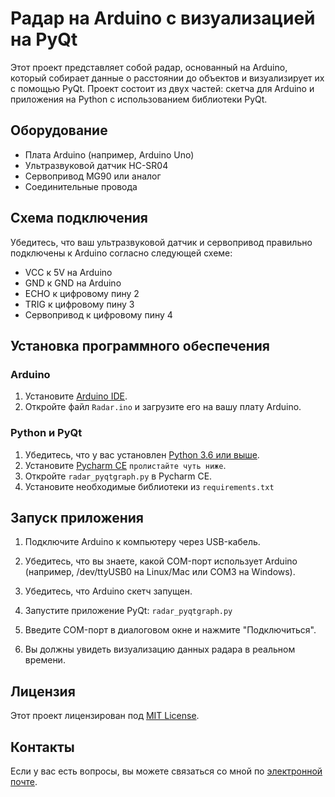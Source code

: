 # Радар на Arduino с визуализацией на PyQt

Этот проект представляет собой радар, основанный на Arduino, который собирает данные о расстоянии до объектов и визуализирует их с помощью PyQt. 
Проект состоит из двух частей: скетча для Arduino и приложения на Python с использованием библиотеки PyQt.

## Оборудование

- Плата Arduino (например, Arduino Uno)
- Ультразвуковой датчик HC-SR04
- Сервопривод MG90 или аналог
- Соединительные провода

## Схема подключения

Убедитесь, что ваш ультразвуковой датчик и сервопривод правильно подключены к Arduino согласно следующей схеме:

- VCC к 5V на Arduino
- GND к GND на Arduino
- ECHO к цифровому пину 2
- TRIG к цифровому пину 3
- Сервопривод к цифровому пину 4

## Установка программного обеспечения

### Arduino

1. Установите [Arduino IDE](https://www.arduino.cc/en/software).
2. Откройте файл `Radar.ino` и загрузите его на вашу плату Arduino.

### Python и PyQt

1. Убедитесь, что у вас установлен [Python 3.6 или выше](https://www.python.org/downloads/).
2. Установите [Pycharm CE](https://www.jetbrains.com/pycharm/download/) `пролистайте чуть ниже`.
3. Откройте `radar_pyqtgraph.py` в Pycharm CE.
4. Установите необходимые библиотеки из `requirements.txt`

## Запуск приложения

1. Подключите Arduino к компьютеру через USB-кабель.
2. Убедитесь, что вы знаете, какой COM-порт использует Arduino (например, /dev/ttyUSB0 на Linux/Mac или COM3 на Windows).
3. Убедитесь, что Arduino скетч запущен.
4. Запустите приложение PyQt:
`radar_pyqtgraph.py`

6. Введите COM-порт в диалоговом окне и нажмите "Подключиться".
7. Вы должны увидеть визуализацию данных радара в реальном времени.

## Лицензия

Этот проект лицензирован под [MIT License](LICENSE).

## Контакты

Если у вас есть вопросы, вы можете связаться со мной по [электронной почте](https://andyspacex10@gmail.com).
